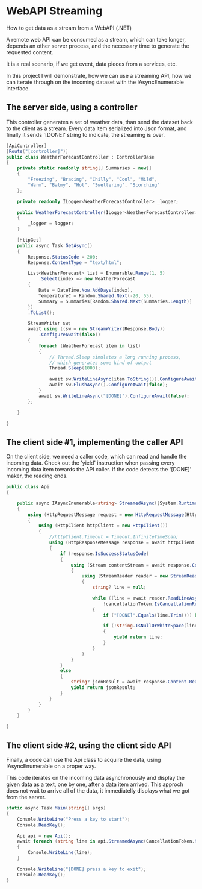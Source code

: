 # WebAPI Streaming
How to get data as a stream from a WebAPI (.NET)

A remote web API can be consumed as a stream, which can take longer,
depends an other server process, and the necessary time to generate
the requested content.

It is a real scenario, if we get event, data pieces from a services, etc.


In this project I will demonstrate, how we can use a streaming API,
how we can iterate through on the incoming dataset with the IAsyncEnumerable interface.


## The server side, using a controller

This controller generates a set of weather data, than send the dataset
back to the client as a stream. Every data item serialized into Json format,
and finally it sends '[DONE]' string to indicate, the streaming is over.


```c#
[ApiController]
[Route("[controller]")]
public class WeatherForecastController : ControllerBase
{
    private static readonly string[] Summaries = new[]
    {
        "Freezing", "Bracing", "Chilly", "Cool", "Mild", 
        "Warm", "Balmy", "Hot", "Sweltering", "Scorching"
    };

    private readonly ILogger<WeatherForecastController> _logger;

    public WeatherForecastController(ILogger<WeatherForecastController> logger)
    {
        _logger = logger;
    }

    [HttpGet]
    public async Task GetAsync()
    {
        Response.StatusCode = 200;
        Response.ContentType = "text/html";

        List<WeatherForecast> list = Enumerable.Range(1, 5)
            .Select(index => new WeatherForecast
        {
            Date = DateTime.Now.AddDays(index),
            TemperatureC = Random.Shared.Next(-20, 55),
            Summary = Summaries[Random.Shared.Next(Summaries.Length)]
        })
        .ToList();

        StreamWriter sw;
        await using ((sw = new StreamWriter(Response.Body))
            .ConfigureAwait(false))
        {
            foreach (WeatherForecast item in list)
            {
                // Thread.Sleep simulates a long running process, 
                // which generates some kind of output
                Thread.Sleep(1000);

                await sw.WriteLineAsync(item.ToString()).ConfigureAwait(false);
                await sw.FlushAsync().ConfigureAwait(false);
            }
            await sw.WriteLineAsync("[DONE]").ConfigureAwait(false);
        };

    }

}
```


## The client side #1, implementing the caller API

On the client side, we need a caller code, which can read and handle the incoming data.
Check out the 'yield' instruction when passing every incoming data item towards the API caller.
If the code detects the '[DONE]' maker, the reading ends.


```c#
public class Api
{

    public async IAsyncEnumerable<string> StreamedAsync([System.Runtime.CompilerServices.EnumeratorCancellation] CancellationToken cancellationToken = default)
    {
        using (HttpRequestMessage request = new HttpRequestMessage(HttpMethod.Get, "https://localhost:7176/weatherforecast"))
        {
            using (HttpClient httpClient = new HttpClient())
            {
                //httpClient.Timeout = Timeout.InfiniteTimeSpan;
                using (HttpResponseMessage response = await httpClient.SendAsync(request, HttpCompletionOption.ResponseHeadersRead, cancellationToken).ConfigureAwait(false))
                {
                    if (response.IsSuccessStatusCode)
                    {
                        using (Stream contentStream = await response.Content.ReadAsStreamAsync().ConfigureAwait(false))
                        {
                            using (StreamReader reader = new StreamReader(contentStream))
                            {
                                string? line = null;

                                while ((line = await reader.ReadLineAsync().ConfigureAwait(false)) != null &&
                                    !cancellationToken.IsCancellationRequested)
                                {
                                    if ("[DONE]".Equals(line.Trim())) break;

                                    if (!string.IsNullOrWhiteSpace(line))
                                    {
                                        yield return line;
                                    }
                                }
                            }
                        }
                    }
                    else
                    {
                        string? jsonResult = await response.Content.ReadAsStringAsync().ConfigureAwait(false);
                        yield return jsonResult;
                    }
                }
            }
        }
    }

}
```


## The client side #2, using the client side API

Finally, a code can use the Api class to acquire the data, using IAsyncEnumerable<string> on a proper way.

This code iterates on the incoming data asynchronously and display the given data as a text, 
one by one, after a data item arrived. This approch does not wait to arrive all of the data,
it immediatelly displays what we got from the server.


```c#
static async Task Main(string[] args)
{
    Console.WriteLine("Press a key to start");
    Console.ReadKey();

    Api api = new Api();
    await foreach (string line in api.StreamedAsync(CancellationToken.None))
    {
        Console.WriteLine(line);
    }

    Console.WriteLine("[DONE] press a key to exit");
    Console.ReadKey();
}
```
